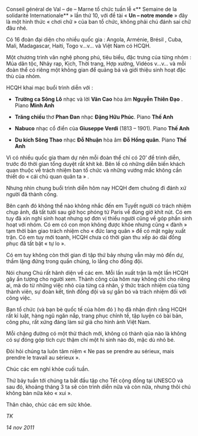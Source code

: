 <!--
title: Cảm nghĩ về Semaine de la solidarité Internationale Creteil 14 nov 2011
author: Nguyễn Tích Kỳ
status: completed
-->

Conseil général de Val – de – Marne tổ chức tuần lễ «** Semaine de la solidarité Internationale** » lần thứ 10, với đề tài « **Un – notre monde** » đây là một hình thức « chơi chữ » của ban tổ chức, không phải chú đánh sai chữ đâu nhé.

Có 16 đoàn đại diện cho nhiều quốc gia : Angola, Arménie, Brésil , Cuba, Mali, Madagascar, Haiti, Togo v…v… và Việt Nam có HCQH.

Một chương trình văn nghệ phong phú, tiêu biểu, đặc trưng của từng nhóm : Múa dân tộc, Nhảy rap, Kịch, Thời trang, Hợp xướng, Vidéos v…v…  và mỗi đoàn thể có riêng một không gian để quảng bá và giới thiệu sinh hoạt đặc thù của nhóm.

HCQH khai mạc buổi trình diễn với :

+ **Trường ca Sông Lô** nhạc và lời **Văn Cao** hòa âm **Nguyễn Thiên Đạo** . Piano **Minh Anh**

+ **Trăng chiều** thơ **Phan Đan** nhạc **Đặng Hữu Phúc**. Piano **Thế Anh**

+ **Nabuco** nhạc cổ điển của **Giuseppe Verdi** (1813 – 1901). Piano **Thế Anh**

+ **Du kích Sông Thao** nhạc **Đỗ Nhuận** hòa âm **Đỗ Hồng quân**. Piano **Thế Anh**

Vì có nhiều quốc gia tham dự nên mỗi đoàn thể chỉ có 20’ để trình diễn, trước đó thời gian tổng duyệt rất khít kẽ. Bên lề có những diễn biến khách quan thuộc về trách nhiệm  ban tổ chức và những vướng mắc không cần thiết do  « cái chủ quan quân ta » .

 Nhưng nhìn chung buổi trình diễn hôm nay HCQH đem chuông đi đánh xứ người đã thành công.

Bên cạnh đó không thể nào không nhắc đến em Tuyết người có trách nhiệm chụp ảnh, đã tất tưởi sau giờ học phóng từ Paris về đúng giờ khít nút. Có em tuy đã xin nghỉ sinh hoạt nhưng sợ đơn vị thiếu người cũng về góp phần sinh hoạt với nhóm. Có em có con mọn không được khỏe nhưng cũng « đành » tạm thời bàn giao trách nhiệm cho « đức lang quân » để có mặt ngày xuất trận. Có em tuy mới toanh, HCQH chưa có thời gian thu xếp áo dài đồng phục đã tất bật « tự lo ».

 

Có em tuy không còn thời gian đi tập thứ  bảy nhưng vẫn mày mò đến dự, thầm lặng đứng trong quần chúng, lo lắng cho đồng đội.

Nói chung Chú rất hãnh diện về các em. Mỗi lần xuất trận là một lần HCQH gây ấn tượng cho người xem. Thành công của hôm nay không chỉ cho riêng ai, mà do từ những việc nhỏ của từng cá nhân, ý thức trách nhiệm của từng thành viên, sự đoàn kết, tình đồng đội và sự gắn bó và trách nhiệm đối với công việc.

 

Ban tổ chức (và bạn bè quốc tế của hôm đó ) họ đã nhận định rằng HCQH rất kỉ luật, hàng ngũ ngăn nắp, trang phục chỉnh tề, tập luyện có bài bản, công phu, rất xứng đáng làm sứ giả cho hình ảnh Việt Nam.

Mỗi chặng đường có một thử thách mới, không có thành qủa nào là không có sự đóng góp tích cực thậm chí một hi sinh nào đó, mặc dù nhỏ bé.

Đòi hỏi chúng ta luôn tâm niệm « Ne pas se prendre au sérieux, mais prendre le travail au sérieux ».

Chúc các em nghỉ khỏe cuối tuần.

Thứ bảy tuần tới chúng ta bắt đầu tập cho Tết cộng đồng tại UNESCO và sau đó, khoảng  tháng 3 ta sẽ còn trình diễn nữa và còn nữa, nhưng thôi chú không bàn nữa kẻo « xui ».

Thân chào, chúc các em sức khỏe.


*TK*

*14 nov 2011*